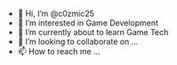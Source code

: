- 👋 Hi, I’m @c0zmic25
- 👀 I’m interested in Game Development
- 🌱 I’m currently about to learn Game Tech
- 💞️ I’m looking to collaborate on ...
- 📫 How to reach me ...

<!---
c0zmic25/c0zmic25 is a ✨ special ✨ repository because its `README.md` (this file) appears on your GitHub profile.
You can click the Preview link to take a look at your changes.
--->
